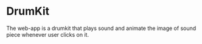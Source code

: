 # DrumKit
The web-app is a drumkit that plays sound and animate the image of sound piece whenever user clicks on it.
